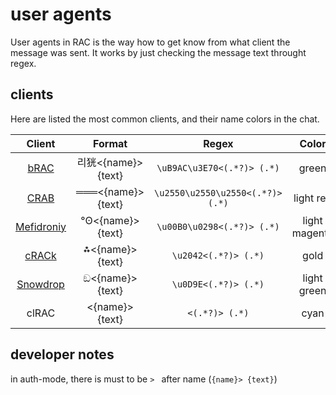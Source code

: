 # user agents

User agents in RAC is the way how to get know from what client the message was sent. It works by just checking the message text throught regex. 

## clients

Here are listed the most common clients, and their name colors in the chat.

| Client        | Format        | Regex     | Color     |
|    :----:     |    :----:     |    :----: |  :----:   |
| [bRAC](https://github.com/MeexReay/bRAC) | 리㹰<{name}> {text} | `\uB9AC\u3E70<(.*?)> (.*)` | green
| [CRAB](https://gitea.bedohswe.eu.org/pixtaded/crab) | ═══<{name}> {text} | `\u2550\u2550\u2550<(.*?)> (.*)` | light red
| [Mefidroniy](https://github.com/OctoBanon-Main/mefedroniy-client) | °ʘ<{name}> {text} | `\u00B0\u0298<(.*?)> (.*)` | light magenta
| [cRACk](https://github.com/pansangg/cRACk) | ⁂<{name}> {text} | `\u2042<(.*?)> (.*)` | gold
| [Snowdrop](https://github.com/Forbirdden/Snowdrop) | ඞ<{name}> {text} | `\u0D9E<(.*?)> (.*)` | light green
| clRAC | <{name}> {text} | `<(.*?)> (.*)` | cyan

## developer notes

in auth-mode, there is must to be `> ` after name (`{name}> {text}`)
